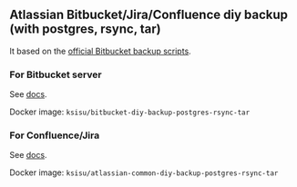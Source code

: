 ## Atlassian Bitbucket/Jira/Confluence diy backup (with postgres, rsync, tar)

It based on the [official Bitbucket backup scripts](https://bitbucket.org/atlassianlabs/atlassian-bitbucket-diy-backup/src/master/).

### For Bitbucket server
See [docs](./bitbucket/README.MD).

Docker image: `ksisu/bitbucket-diy-backup-postgres-rsync-tar`
### For Confluence/Jira
See [docs](./common/README.MD).

Docker image: `ksisu/atlassian-common-diy-backup-postgres-rsync-tar`
